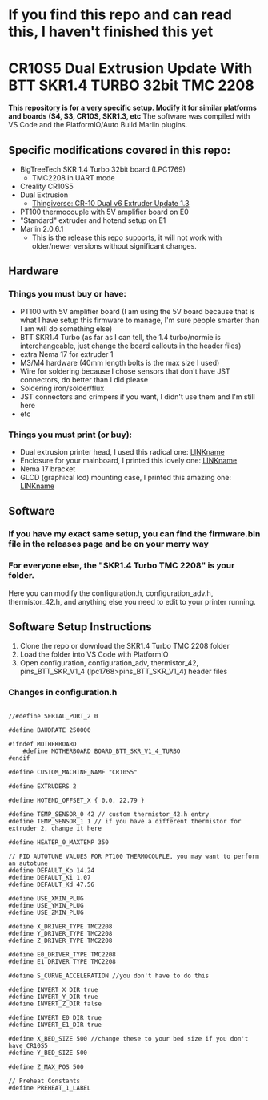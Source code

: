 # If you find this repo and can read this, I haven't finished this yet 
# CR10S5 Dual Extrusion Update With BTT SKR1.4 TURBO 32bit TMC 2208

**This repository is for a very specific setup. Modify it for similar platforms and boards (S4, S3, CR10S, SKR1.3, etc**
The software was compiled with VS Code and the PlatformIO/Auto Build Marlin plugins.

## Specific modifications covered in this repo:
* BigTreeTech SKR 1.4 Turbo 32bit board (LPC1769)
  * TMC2208 in UART mode
* Creality CR10S5
* Dual Extrusion
  * [Thingiverse: CR-10 Dual v6 Extruder Update 1.3](https://www.thingiverse.com/thing:2777673)
* PT100 thermocouple with 5V amplifier board on E0
* "Standard" extruder and hotend setup on E1
* Marlin 2.0.6.1
  * This is the release this repo supports, it will not work with older/newer versions without significant changes.

## Hardware
### Things you must buy or have:
* PT100 with 5V amplifier board (I am using the 5V board because that is what I have setup this firmware to manage, I'm sure people smarter than I am will do something else)
* BTT SKR1.4 Turbo (as far as I can tell, the 1.4 turbo/normie is interchangeable, just change the board callouts in the header files)
* extra Nema 17 for extruder 1
* M3/M4 hardware (40mm length bolts is the max size I used)
* Wire for soldering because I chose sensors that don't have JST connectors, do better than I did please
* Soldering iron/solder/flux
* JST connectors and crimpers if you want, I didn't use them and I'm still here
* etc

### Things you must print (or buy):
* Dual extrusion printer head, I used this radical one: [LINKname](link)
* Enclosure for your mainboard, I printed this lovely one: [LINKname](link)
* Nema 17 bracket
* GLCD (graphical lcd) mounting case, I printed this amazing one: [LINKname](link)

## Software
### If you have my exact same setup, you can find the firmware.bin file in the releases page and be on your merry way

### For everyone else, the "SKR1.4 Turbo TMC 2208" is your folder.
Here you can modify the configuration.h, configuration_adv.h, thermistor_42.h, and anything else you need to edit to your printer running. 

## Software Setup Instructions

1. Clone the repo or download the SKR1.4 Turbo TMC 2208 folder
2. Load the folder into VS Code with PlatformIO
3. Open configuration, configuration_adv, thermistor_42, pins_BTT_SKR_V1_4 (lpc1768>pins_BTT_SKR_V1_4) header files

### Changes in configuration.h
````#define SERIAL_PORT -1

//#define SERIAL_PORT_2 0

#define BAUDRATE 250000

#ifndef MOTHERBOARD
    #define MOTHERBOARD BOARD_BTT_SKR_V1_4_TURBO
#endif

#define CUSTOM_MACHINE_NAME "CR10S5"

#define EXTRUDERS 2

#define HOTEND_OFFSET_X { 0.0, 22.79 }

#define TEMP_SENSOR_0 42 // custom thermistor_42.h entry
#define TEMP_SENSOR_1 1 // if you have a different thermistor for extruder 2, change it here

#define HEATER_0_MAXTEMP 350

// PID AUTOTUNE VALUES FOR PT100 THERMOCOUPLE, you may want to perform an autotune
#define DEFAULT_Kp 14.24
#define DEFAULT_Ki 1.07
#define DEFAULT_Kd 47.56

#define USE_XMIN_PLUG
#define USE_YMIN_PLUG
#define USE_ZMIN_PLUG

#define X_DRIVER_TYPE TMC2208
#define Y_DRIVER_TYPE TMC2208
#define Z_DRIVER_TYPE TMC2208

#define E0_DRIVER_TYPE TMC2208
#define E1_DRIVER_TYPE TMC2208

#define S_CURVE_ACCELERATION //you don't have to do this

#define INVERT_X_DIR true
#define INVERT_Y_DIR true
#define INVERT_Z_DIR false

#define INVERT_E0_DIR true
#define INVERT_E1_DIR true

#define X_BED_SIZE 500 //change these to your bed size if you don't have CR10S5
#define Y_BED_SIZE 500

#define Z_MAX_POS 500

// Preheat Constants
#define PREHEAT_1_LABEL 
````
